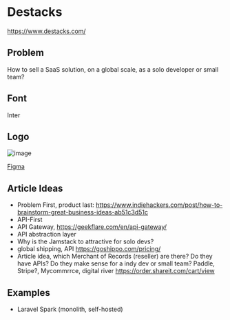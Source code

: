 # Destacks

https://www.destacks.com/

## Problem

How to sell a SaaS solution, on a global scale, as a solo developer or small team?

## Font

Inter

## Logo

![image](https://user-images.githubusercontent.com/3404313/125172526-8cf58780-e1ba-11eb-9944-6a7acc35f3b8.png)

[Figma](https://www.figma.com/file/hBQFqAXC1Bc7Uez1O8fXBY/destacks)

## Article Ideas

- Problem First, product last: https://www.indiehackers.com/post/how-to-brainstorm-great-business-ideas-ab51c3d51c
- API-First
- API Gateway, https://geekflare.com/en/api-gateway/
- API abstraction layer
- Why is the Jamstack to attractive for solo devs?
- global shipping, API https://goshippo.com/pricing/
- Article idea, which Merchant of Records (reseller) are there? Do they have APIs? Do they make sense for a indy dev or small team? Paddle, Stripe?, Mycommrrce, digital river https://order.shareit.com/cart/view

## Examples

- Laravel Spark (monolith, self-hosted)
